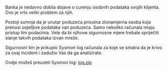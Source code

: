 Banka je nedavno dobila dojave o curenju osobnih podataka svojih klijenta. Ovo je vrlo veliki problem za njih.

Postoji sumnja da je unutar poduzeća prisutna zlonamjerna osoba koja prenosi osjetljive podataka van poduzeća.
Samo nekoliko računala imaju pristup tim podacima. 
Vele da bi njihove sigurnosne mjere trebale spriječiti slanje takvih podataka izvan mreže.

Sigurnosni tim je prikupio Sysmon log računala za koje se smatra da je krivo za ovaj incident i zadužio Vas da ga analizirate.

Ovdje možeš preuzeti Sysmon log: [log.zip](https://github.com/fnovak22/ctf-zavrsni/raw/refs/heads/main/Zadaci/Forenzika/Bankovni%20incident/Datoteke/log.zip)
